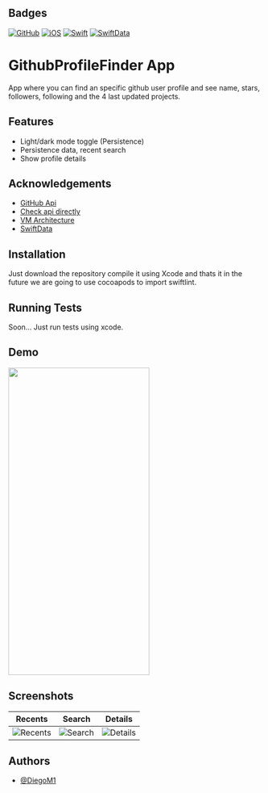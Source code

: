 ## Badges
[![GitHub](https://img.shields.io/badge/GitHub-gray.svg)](https://docs.github.com/en/rest?apiVersion=2022-11-28) [![iOS](https://img.shields.io/badge/iOS-white.svg)](https://developer.apple.com)   [![Swift](https://img.shields.io/badge/swift-orange.svg)](https://developer.apple.com/documentation/swift/)  [![SwiftData](https://img.shields.io/badge/swiftData-blue.svg)](https://developer.apple.com/xcode/swiftdata/)


# GithubProfileFinder App

App where you can find an specific github user profile and see name, stars, followers, following and the 4 last updated projects.



## Features

- Light/dark mode toggle (Persistence)
- Persistence data, recent search
- Show profile details


## Acknowledgements

 - [GitHub Api](https://docs.github.com/en/rest)
 - [Check api directly](https://api.github.com/users/DiegoM1)
 - [VM Architecture](https://betterprogramming.pub/swiftui-architecture-a-complete-guide-to-mv-pattern-approach-5f411eaaaf9e)
 - [SwiftData](https://developer.apple.com/xcode/swiftdata/)


## Installation

Just download the repository  compile it using Xcode and thats it in the future we are going to use cocoapods to import swiftlint.
## Running Tests

Soon... Just run tests using xcode.


## Demo
<img src="https://github.com/user-attachments/assets/943a7195-3a38-4955-afcd-ed5f04edac81" height="609" width="280">



## Screenshots
| Recents | Search | Details |
|-------------------|---------|----------------|
|![Recents](https://github.com/user-attachments/assets/73268016-50ff-4cfc-91c5-8ae83fa9ee02)|![Search](https://github.com/user-attachments/assets/cbdcbefe-ac18-4ff7-9973-80ffd97dfe3e)|![Details](https://github.com/user-attachments/assets/ea6417e0-13b0-41f6-8dd5-3e91ee0e130d)|




## Authors

- [@DiegoM1](https://github.com/DiegoM1)
